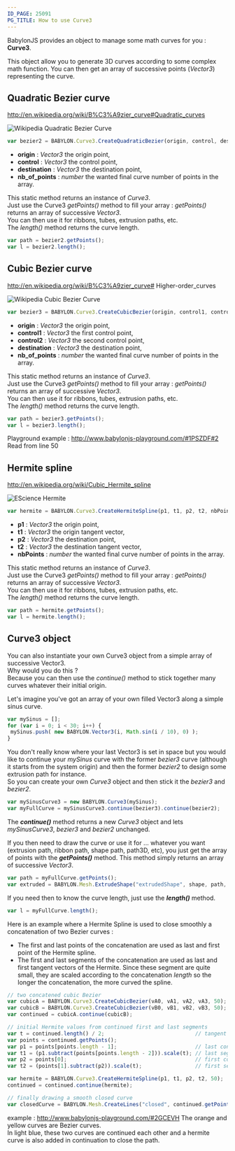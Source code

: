 ```yaml
---
ID_PAGE: 25091
PG_TITLE: How to use Curve3
---
```

BabylonJS provides an object to manage some math curves for you : **Curve3**.

This object allow you to generate 3D curves according to some complex math function. You can then get an array of successive points (_Vector3_) representing the curve.

## Quadratic Bezier curve
http://en.wikipedia.org/wiki/B%C3%A9zier_curve#Quadratic_curves

![Wikipedia Quadratic Bezier Curve](http://upload.wikimedia.org/wikipedia/commons/3/3d/B%C3%A9zier_2_big.gif)

```javascript
var bezier2 = BABYLON.Curve3.CreateQuadraticBezier(origin, control, destination, nb_of_points);
```
* **origin** : _Vector3_ the origin point,
* **control** : _Vector3_ the control point,
* **destination** : _Vector3_ the destination point,
* **nb_of_points** : _number_ the wanted final curve number of points in the array.

This static method returns an instance of _Curve3_.   
Just use the Curve3 _getPoints()_ method to fill your array : _getPoints()_ returns an array of successive _Vector3_.    
You can then use it for ribbons, tubes, extrusion paths, etc.    
The _length()_ method returns the curve length.   
```javascript
var path = bezier2.getPoints();
var l = bezier2.length();
```

## Cubic Bezier curve
http://en.wikipedia.org/wiki/B%C3%A9zier_curve# Higher-order_curves

![Wikipedia Cubic Bezier Curve](http://upload.wikimedia.org/wikipedia/commons/d/db/B%C3%A9zier_3_big.gif)
```javascript
var bezier3 = BABYLON.Curve3.CreateCubicBezier(origin, control1, control2, destination, nb_of_points)
```
* **origin** : _Vector3_ the origin point,
* **control1** : _Vector3_ the first control point,
* **control2** : _Vector3_ the second control point,
* **destination** : _Vector3_ the destination point,
* **nb_of_points** : _number_ the wanted final curve number of points in the array.

This static method returns an instance of _Curve3_.   
Just use the Curve3 _getPoints()_ method to fill your array : _getPoints()_ returns an array of successive _Vector3_.    
You can then use it for ribbons, tubes, extrusion paths, etc.    
The _length()_ method returns the curve length.    
```javascript
var path = bezier3.getPoints();
var l = bezier3.length();
```

Playground example : http://www.babylonjs-playground.com/#1PSZDF#2
Read from line 50


## Hermite spline
http://en.wikipedia.org/wiki/Cubic_Hermite_spline

![EScience Hermite](http://escience.anu.edu.au/lecture/cg/Spline/Image/HermiteSpec.gif)
```javascript
var hermite = BABYLON.Curve3.CreateHermiteSpline(p1, t1, p2, t2, nbPoints);
```
* **p1** : _Vector3_ the origin point,
* **t1** : _Vector3_ the origin tangent vector,
* **p2** : _Vector3_ the destination point,
* **t2** : _Vector3_ the destination tangent vector,
* **nbPoints** : _number_ the wanted final curve number of points in the array.

This static method returns an instance of _Curve3_.    
Just use the Curve3 _getPoints()_ method to fill your array : _getPoints()_ returns an array of successive _Vector3_.    
You can then use it for ribbons, tubes, extrusion paths, etc.    
The _length()_ method returns the curve length.   
```javascript
var path = hermite.getPoints();
var l = hermite.length();
```

## Curve3 object
You can also instantiate your own Curve3 object from a simple array of successive Vector3.   
Why would you do this ?   
Because you can then use the _continue()_ method to stick together many curves whatever their initial origin.   

Let's imagine you've got an array of your own filled Vector3 along a simple sinus curve.  
```javascript
var mySinus = [];
for (var i = 0; i < 30; i++) {
 mySinus.push( new BABYLON.Vector3(i, Math.sin(i / 10), 0) );
}
```
You don't really know where your last Vector3 is set in space but you would like to continue your _mySinus_ curve with the former _bezier3_ curve (although it starts from the system origin) and then the former _bezier2_ to design some extrusion path for instance.   
So you can create your own _Curve3_ object and then stick it the _bezier3_ and _bezier2_.  
```javascript
var mySinusCurve3 = new BABYLON.Curve3(mySinus);
var myFullCurve = mySinusCurve3.continue(bezier3).continue(bezier2);
```
The _**continue()**_ method returns a new _Curve3_ object and lets _mySinusCurve3_, _bezier3_ and _bezier2_ unchanged.   


If you then need to draw the curve or use it for ... whatever you want (extrusion path, ribbon path, shape path, path3D, etc), you just get the array of points with the _**getPoints()**_ method. This method simply returns an array of successive _Vector3_.
```javascript
var path = myFullCurve.getPoints();
var extruded = BABYLON.Mesh.ExtrudeShape("extrudedShape", shape, path, 1, 0, scene);
```

If you need then to know the curve length, just use the _**length()**_ method.    
```javascript
var l = myFullCurve.length();
```



Here is an example where a Hermite Spline is used to close smoothly a concatenation of two Bezier curves :   

* The first and last points of the concatenation are used as last and first point of the Hermite spline.  
* The first and last segments of the concatenation are used as last and first tangent vectors of the Hermite. Since these segment are quite small, they are scaled according to the concatenation _length_ so the longer the concatenation, the more curved the spline.   

```javascript
// two concatened cubic Bezier
var cubicA = BABYLON.Curve3.CreateCubicBezier(vA0, vA1, vA2, vA3, 50);
var cubicB = BABYLON.Curve3.CreateCubicBezier(vB0, vB1, vB2, vB3, 50);
var continued = cubicA.continue(cubicB);

// initial Hermite values from continued first and last segments
var t = continued.length() / 2;                             // tangent scale factor
var points = continued.getPoints();
var p1 = points[points.length - 1];                         // last continued point = first hermite point
var t1 = (p1.subtract(points[points.length - 2])).scale(t); // last segment scaled = hermite tangent t1
var p2 = points[0];                                         // first continued point = last hermite point
var t2 = (points[1].subtract(p2)).scale(t);                 // first segment scaled = hermite tangent t2

var hermite = BABYLON.Curve3.CreateHermiteSpline(p1, t1, p2, t2, 50);
continued = continued.continue(hermite);

// finally drawing a smooth closed curve
var closedCurve = BABYLON.Mesh.CreateLines("closed", continued.getPoints(), scene);
```


example : http://www.babylonjs-playground.com/#2GCEVH
The orange and yellow curves are Bezier curves.   
In light blue, these two curves are continued each other and a hermite curve is also added in continuation to close the path.   